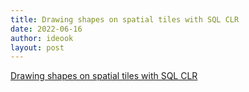 ```yaml
---
title: Drawing shapes on spatial tiles with SQL CLR
date: 2022-06-16
author: ideook
layout: post
---
```


[Drawing shapes on spatial tiles with SQL CLR](https://www.codeproject.com/Articles/1021575/Drawing-shapes-on-spatial-tiles-with-SQL-CLR)